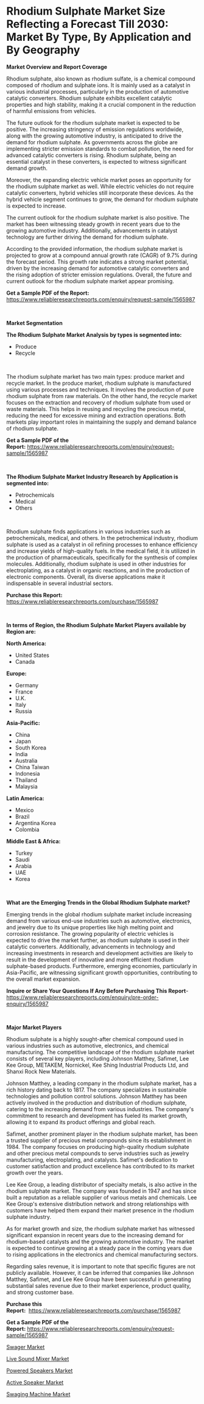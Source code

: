 <p><h1>Rhodium Sulphate Market Size Reflecting a Forecast Till 2030: Market By Type, By Application and By Geography</h1></p><p><strong>Market Overview and Report Coverage</strong></p>
<p><p>Rhodium sulphate, also known as rhodium sulfate, is a chemical compound composed of rhodium and sulphate ions. It is mainly used as a catalyst in various industrial processes, particularly in the production of automotive catalytic converters. Rhodium sulphate exhibits excellent catalytic properties and high stability, making it a crucial component in the reduction of harmful emissions from vehicles.</p><p>The future outlook for the rhodium sulphate market is expected to be positive. The increasing stringency of emission regulations worldwide, along with the growing automotive industry, is anticipated to drive the demand for rhodium sulphate. As governments across the globe are implementing stricter emission standards to combat pollution, the need for advanced catalytic converters is rising. Rhodium sulphate, being an essential catalyst in these converters, is expected to witness significant demand growth.</p><p>Moreover, the expanding electric vehicle market poses an opportunity for the rhodium sulphate market as well. While electric vehicles do not require catalytic converters, hybrid vehicles still incorporate these devices. As the hybrid vehicle segment continues to grow, the demand for rhodium sulphate is expected to increase.</p><p>The current outlook for the rhodium sulphate market is also positive. The market has been witnessing steady growth in recent years due to the growing automotive industry. Additionally, advancements in catalyst technology are further driving the demand for rhodium sulphate.</p><p>According to the provided information, the rhodium sulphate market is projected to grow at a compound annual growth rate (CAGR) of 9.7% during the forecast period. This growth rate indicates a strong market potential, driven by the increasing demand for automotive catalytic converters and the rising adoption of stricter emission regulations. Overall, the future and current outlook for the rhodium sulphate market appear promising.</p></p>
<p><strong>Get a Sample PDF of the Report:</strong> <a href="https://www.reliableresearchreports.com/enquiry/request-sample/1565987">https://www.reliableresearchreports.com/enquiry/request-sample/1565987</a></p>
<p>&nbsp;</p>
<p><strong>Market Segmentation</strong></p>
<p><strong>The Rhodium Sulphate Market Analysis by types is segmented into:</strong></p>
<p><ul><li>Produce</li><li>Recycle</li></ul></p>
<p>&nbsp;</p>
<p><p>The rhodium sulphate market has two main types: produce market and recycle market. In the produce market, rhodium sulphate is manufactured using various processes and techniques. It involves the production of pure rhodium sulphate from raw materials. On the other hand, the recycle market focuses on the extraction and recovery of rhodium sulphate from used or waste materials. This helps in reusing and recycling the precious metal, reducing the need for excessive mining and extraction operations. Both markets play important roles in maintaining the supply and demand balance of rhodium sulphate.</p></p>
<p><strong>Get a Sample PDF of the Report:</strong>&nbsp;<a href="https://www.reliableresearchreports.com/enquiry/request-sample/1565987">https://www.reliableresearchreports.com/enquiry/request-sample/1565987</a></p>
<p>&nbsp;</p>
<p><strong>The Rhodium Sulphate Market Industry Research by Application is segmented into:</strong></p>
<p><ul><li>Petrochemicals</li><li>Medical</li><li>Others</li></ul></p>
<p>&nbsp;</p>
<p><p>Rhodium sulphate finds applications in various industries such as petrochemicals, medical, and others. In the petrochemical industry, rhodium sulphate is used as a catalyst in oil refining processes to enhance efficiency and increase yields of high-quality fuels. In the medical field, it is utilized in the production of pharmaceuticals, specifically for the synthesis of complex molecules. Additionally, rhodium sulphate is used in other industries for electroplating, as a catalyst in organic reactions, and in the production of electronic components. Overall, its diverse applications make it indispensable in several industrial sectors.</p></p>
<p><strong>Purchase this Report:</strong>&nbsp; <a href="https://www.reliableresearchreports.com/purchase/1565987">https://www.reliableresearchreports.com/purchase/1565987</a></p>
<p>&nbsp;</p>
<p><strong>In terms of Region, the Rhodium Sulphate Market Players available by Region are:</strong></p>
<p>
    <p> <strong> North America: </strong>
        <ul>
            <li>United States</li>
            <li>Canada</li>
        </ul>
        </p> 
    <p> <strong> Europe: </strong>
        <ul>
            <li>Germany</li>
            <li>France</li>
            <li>U.K.</li>
            <li>Italy</li>
            <li>Russia</li>
        </ul>
        </p> 
    <p> <strong> Asia-Pacific: </strong>
        <ul>
            <li>China</li>
            <li>Japan</li>
            <li>South Korea</li>
            <li>India</li>
            <li>Australia</li>
            <li>China Taiwan</li>
            <li>Indonesia</li>
            <li>Thailand</li>
            <li>Malaysia</li>
        </ul>
        </p> 
    <p> <strong> Latin America: </strong>
        <ul>
            <li>Mexico</li>
            <li>Brazil</li>
            <li>Argentina Korea</li>
            <li>Colombia</li>
        </ul>
        </p> 
    <p> <strong> Middle East & Africa: </strong>
        <ul>
            <li>Turkey</li>
            <li>Saudi</li>
            <li>Arabia</li>
            <li>UAE</li>
            <li>Korea</li>
        </ul>
    </p>
    </p>
<p>&nbsp;</p>
<p><strong>What are the Emerging Trends in the Global Rhodium Sulphate market?</strong></p>
<p><p>Emerging trends in the global rhodium sulphate market include increasing demand from various end-use industries such as automotive, electronics, and jewelry due to its unique properties like high melting point and corrosion resistance. The growing popularity of electric vehicles is expected to drive the market further, as rhodium sulphate is used in their catalytic converters. Additionally, advancements in technology and increasing investments in research and development activities are likely to result in the development of innovative and more efficient rhodium sulphate-based products. Furthermore, emerging economies, particularly in Asia-Pacific, are witnessing significant growth opportunities, contributing to the overall market expansion.</p></p>
<p><strong>Inquire or Share Your Questions If Any Before Purchasing This Report</strong>- <a href="https://www.reliableresearchreports.com/enquiry/pre-order-enquiry/1565987">https://www.reliableresearchreports.com/enquiry/pre-order-enquiry/1565987</a></p>
<p>&nbsp;</p>
<p><strong>Major Market Players</strong></p>
<p><p>Rhodium sulphate is a highly sought-after chemical compound used in various industries such as automotive, electronics, and chemical manufacturing. The competitive landscape of the rhodium sulphate market consists of several key players, including Johnson Matthey, Safimet, Lee Kee Group, METAKEM, Nornickel, Kee Shing Industrial Products Ltd, and Shanxi Rock New Materials.</p><p>Johnson Matthey, a leading company in the rhodium sulphate market, has a rich history dating back to 1817. The company specializes in sustainable technologies and pollution control solutions. Johnson Matthey has been actively involved in the production and distribution of rhodium sulphate, catering to the increasing demand from various industries. The company's commitment to research and development has fueled its market growth, allowing it to expand its product offerings and global reach.</p><p>Safimet, another prominent player in the rhodium sulphate market, has been a trusted supplier of precious metal compounds since its establishment in 1984. The company focuses on producing high-quality rhodium sulphate and other precious metal compounds to serve industries such as jewelry manufacturing, electroplating, and catalysts. Safimet's dedication to customer satisfaction and product excellence has contributed to its market growth over the years.</p><p>Lee Kee Group, a leading distributor of specialty metals, is also active in the rhodium sulphate market. The company was founded in 1947 and has since built a reputation as a reliable supplier of various metals and chemicals. Lee Kee Group's extensive distribution network and strong relationships with customers have helped them expand their market presence in the rhodium sulphate industry.</p><p>As for market growth and size, the rhodium sulphate market has witnessed significant expansion in recent years due to the increasing demand for rhodium-based catalysts and the growing automotive industry. The market is expected to continue growing at a steady pace in the coming years due to rising applications in the electronics and chemical manufacturing sectors.</p><p>Regarding sales revenue, it is important to note that specific figures are not publicly available. However, it can be inferred that companies like Johnson Matthey, Safimet, and Lee Kee Group have been successful in generating substantial sales revenue due to their market experience, product quality, and strong customer base.</p></p>
<p><strong>Purchase this Report:</strong>&nbsp;&nbsp;<a href="https://www.reliableresearchreports.com/purchase/1565987">https://www.reliableresearchreports.com/purchase/1565987</a></p>
<p></p>
<p><strong>Get a Sample PDF of the Report:</strong>&nbsp;<a href="https://www.reliableresearchreports.com/enquiry/request-sample/1565987">https://www.reliableresearchreports.com/enquiry/request-sample/1565987</a></p>
<p><p><a href="https://medium.com/@judyhunter52/swager-market-exploring-market-share-market-trends-and-future-growth-4fa749c78341">Swager Market</a></p><p><a href="https://medium.com/@earn.only.flood/live-sound-mixer-market-analysis-its-cagr-market-segmentation-and-global-industry-overview-50daa4d70816">Live Sound Mixer Market</a></p><p><a href="https://medium.com/@flee.calm.mark/powered-speakers-market-trends-and-market-analysis-forecasted-for-period-2023-2030-d30b2fd50d45">Powered Speakers Market</a></p><p><a href="https://medium.com/@bank.build.unity/active-speaker-market-trends-forecast-and-competitive-analysis-to-2030-b8dc03de5791">Active Speaker Market</a></p><p><a href="https://medium.com/@marilynadams76/swaging-machine-market-size-market-outlook-and-market-forecast-2023-to-2030-50461a1aa283">Swaging Machine Market</a></p></p>
